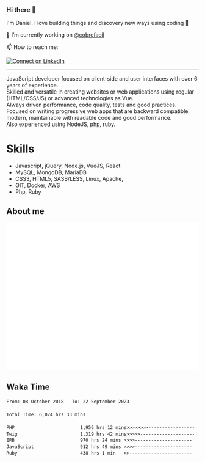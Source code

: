 ### Hi there 👋

I'm Daniel. I love building things and discovery new ways using coding :raised_hands: 

🔭 I’m currently working on [@cobrefacil](https://www.cobrefacil.com.br/)

📫 How to reach me:

[![Connect on LinkedIn](https://img.shields.io/badge/--linkedin?label=LinkedIn&logo=LinkedIn&style=social)](https://www.linkedin.com/in/daniel-cerverizzo/)

---

JavaScript developer focused on client-side and user interfaces with over 6 years of experience.  
Skilled and versatile in creating websites or web applications using regular (HTML/CSS/JS) or advanced technologies as Vue.  
Always driven performance, code quality, tests and good practices.  
 Focused on writing progressive web apps that are backward compatible, modern, maintainable with readable code and good performance.  
Also experienced using NodeJS, php, ruby. 


# Skills

 - Javascript, jQuery, Node.js, VueJS, React
 - MySQL, MongoDB, MariaDB    
 - CSS3, HTML5, SASS/LESS,  Linux, Apache,
 - GIT, Docker, AWS
 - Php, Ruby

## About me

![Metrics](/github-metrics.svg)

## Waka Time

<!--START_SECTION:waka-->

```txt
From: 08 October 2018 - To: 22 September 2023

Total Time: 6,074 hrs 33 mins

PHP                        1,956 hrs 12 mins>>>>>>>>-----------------   32.20 %
Twig                       1,319 hrs 42 mins>>>>>--------------------   21.73 %
ERB                        970 hrs 24 mins >>>>---------------------   15.98 %
JavaScript                 912 hrs 49 mins >>>>---------------------   15.03 %
Ruby                       438 hrs 1 min   >>-----------------------   07.21 %
```

<!--END_SECTION:waka-->

